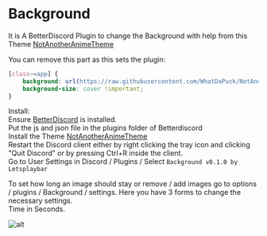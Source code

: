 # Background
It is A BetterDiscord Plugin to change the Background with help from this Theme [NotAnotherAnimeTheme](https://github.com/WhatDaPuck/NotAnotherAnimeTheme)

You can remove this part as this sets the plugin:
```css
[class~=app] {
    background: url(https://raw.githubusercontent.com/WhatDaPuck/NotAnotherAnimeTheme/master/image/PTT4OKi.jpg) !important;
    background-size: cover !important;
}
```


Install:<br />
Ensure [BetterDiscord](https://github.com/rauenzi/BetterDiscordApp/releases/latest) is installed.<br />
Put the js and json file in the plugins folder of Betterdiscord<br />
Install the Theme [NotAnotherAnimeTheme](https://github.com/WhatDaPuck/NotAnotherAnimeTheme)<br />
Restart the Discord client either by right clicking the tray icon and clicking "Quit Discord" or by pressing Ctrl+R inside the client.<br />
Go to User Settings in Discord / Plugins / Select `Background v0.1.0 by Letsplaybar`

To set how long an image should stay or remove / add images go to options / plugins / Background / settings. Here you have 3 forms to change the necessary settings.<br />Time in Seconds.

![alt](https://i.imgur.com/5QxJa3U.png)
